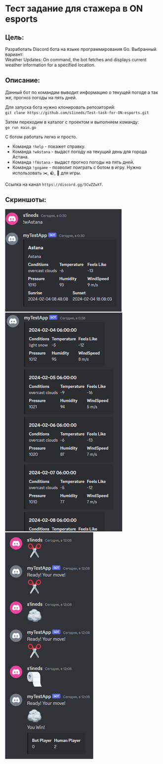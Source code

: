 # Тест задание для стажера в ON esports

## Цель: 
Разработать Discord бота на языке программирования Go.
Выбранный вариант:<br>
Weather Updates: On command, the bot fetches and displays current weather information for a specified location.

## Описание:
Данный бот по командам выводит информацию о текущей погоде а так же, прогноз погоды на пять дней.

Для запуска бота нужно клонировать репозиторий:<br>
`git clone https://github.com/s1ineds/Test-task-for-ON-esports.git`

Затем переходим в каталог с проектом и выполняем команду:<br>
`go run main.go`

С ботом работать легко и просто.<br>
+ Команда `!help` - покажет справку.
+ Команда `!wAstana` - выдаст погоду на текущий день для города Астана.
+ Команда `!fAstana` - выдаст прогноз погоды на пять дней.
+ Команда `!gogame` - позволит поиграть с ботом в игру. Нужно использовать ✂️, 🪨, 🧻 для игры.

Ссылка на канал `https://discord.gg/5CwZZwXf`.

## Скриншоты:
![FirstScreenshot](/images/1.png)
![SecondScreenshot](/images/2.png)
![ThirdScreenshot](/images/3.png)